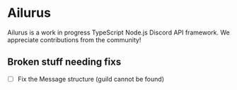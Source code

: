 # Ailurus

Ailurus is a work in progress TypeScript Node.js Discord API framework. We appreciate contributions from the community!

## Broken stuff needing fixs

-   [ ] Fix the Message structure (guild cannot be found)
